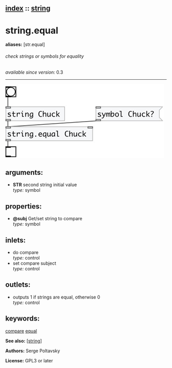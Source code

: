[index](index.html) :: [string](category_string.html)
---

# string.equal
**aliases:** [str.equal]


###### check strings or symbols for equality

*available since version:* 0.3

---




[![example](../examples/img/string.equal.jpg)](../examples/pd/string.equal.pd)



## arguments:

* **STR**
second string initial value<br>
_type:_ symbol<br>





## properties:

* **@subj** 
Get/set string to compare<br>
_type:_ symbol<br>



## inlets:

* do compare<br>
_type:_ control
* set compare subject<br>
_type:_ control



## outlets:

* outputs 1 if strings are equal, otherwise 0<br>
_type:_ control



## keywords:

[compare](keywords/compare.html)
[equal](keywords/equal.html)



**See also:**
[\[string\]](string.html)




**Authors:** Serge Poltavsky




**License:** GPL3 or later





